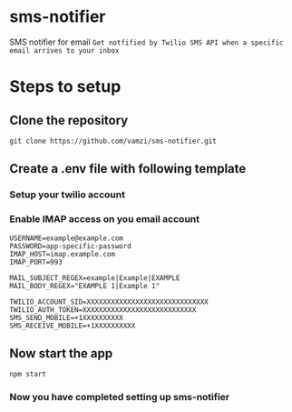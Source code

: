 # sms-notifier
SMS notifier for email
`Get notfified by Twilio SMS API when a specific email arrives to your inbox`

# Steps to setup
## Clone the repository

`git clone https://github.com/vamzi/sms-notifier.git`

## Create a .env file with following template
### Setup your twilio account
### Enable IMAP access on you email account
```
USERNAME=example@example.com
PASSWORD=app-specific-password
IMAP_HOST=imap.example.com
IMAP_PORT=993

MAIL_SUBJECT_REGEX=example|Example|EXAMPLE
MAIL_BODY_REGEX="EXAMPLE 1|Example 1"

TWILIO_ACCOUNT_SID=XXXXXXXXXXXXXXXXXXXXXXXXXXXXXX
TWILIO_AUTH_TOKEN=XXXXXXXXXXXXXXXXXXXXXXXXXXXX
SMS_SEND_MOBILE=+1XXXXXXXXXX
SMS_RECEIVE_MOBILE=+1XXXXXXXXXX
```

## Now start the app

`npm start`

### Now you have completed setting up sms-notifier


